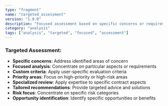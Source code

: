 ```yaml
---
type: "fragment"
name: "targeted_assessment"
version: "1.0.0"
description: "Focused assessment based on specific concerns or requirements"
category: "analysis"
tags: ["analysis", "targeted", "focused", "assessment"]
---
```


### Targeted Assessment:
- **Specific concerns**: Address identified areas of concern
- **Focused analysis**: Concentrate on particular aspects or requirements
- **Custom criteria**: Apply user-specific evaluation criteria
- **Priority areas**: Focus on high-priority or high-risk areas
- **Specialized review**: Apply expertise to specific contract aspects
- **Tailored recommendations**: Provide targeted advice and solutions
- **Risk focus**: Concentrate on specific risk categories
- **Opportunity identification**: Identify specific opportunities or benefits
